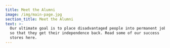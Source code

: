 ```yaml
---
title: Meet the Alumni
image: /img/main-page.jpg
section_title: Meet the Alumni
text: >-
  Our ultimate goal is to place disadvantaged people into permanent jobs
  so that they get their independence back. Read some of our success
  stores here.
---
```

